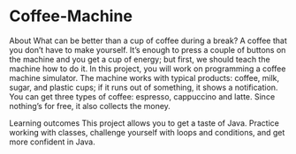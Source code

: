 # Coffee-Machine

About
What can be better than a cup of coffee during a break? A coffee that you don’t have to make yourself.
It’s enough to press a couple of buttons on the machine and you get a cup of energy; but first, we should teach the machine how to do it. 
In this project, you will work on programming a coffee machine simulator. 
The machine works with typical products: coffee, milk, sugar, and plastic cups; if it runs out of something, it shows a notification. 
You can get three types of coffee: espresso, cappuccino and latte. Since nothing’s for free, it also collects the money.

Learning outcomes
This project allows you to get a taste of Java. Practice working with classes, challenge yourself with loops and conditions, and get more confident in Java.
